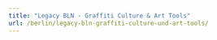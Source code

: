 ```yaml
---
title: "Legacy BLN - Graffiti Culture & Art Tools"
url: /berlin/legacy-bln-graffiti-culture-und-art-tools/
---
```

